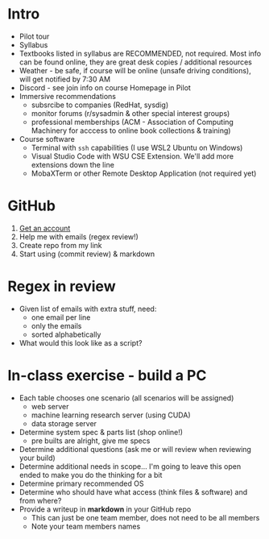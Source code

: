 # Intro
- Pilot tour
- Syllabus
- Textbooks listed in syllabus are RECOMMENDED, not required.  Most info can be found online, they are great desk copies / additional resources
- Weather - be safe, if course will be online (unsafe driving conditions), will get notified by 7:30 AM
- Discord - see join info on course Homepage in Pilot
- Immersive recommendations 
  - subsrcibe to companies (RedHat, sysdig)
  - monitor forums (r/sysadmin & other special interest groups)
  - professional memberships (ACM - Association of Computing Machinery for acccess to online book collections & training)
- Course software
  - Terminal with `ssh` capabilities (I use WSL2 Ubuntu on Windows)
  - Visual Studio Code with WSU CSE Extension.  We'll add more extensions down the line
  - MobaXTerm or other Remote Desktop Application (not required yet)
  
# GitHub
1. [Get an account](https://github.com/signup)
2. Help me with emails (regex review!)
3. Create repo from my link
4. Start using (commit review) & markdown

# Regex in review
- Given list of emails with extra stuff, need:
  - one email per line
  - only the emails
  - sorted alphabetically
- What would this look like as a script?

# In-class exercise - build a PC
- Each table chooses one scenario (all scenarios will be assigned)
  - web server
  - machine learning research server (using CUDA)
  - data storage server
- Determine system spec & parts list (shop online!)
  - pre builts are alright, give me specs
- Determine additional questions (ask me or will review when reviewing your build)
- Determine additional needs in scope... I'm going to leave this open ended to make you do the thinking for a bit
- Determine primary recommended OS
- Determine who should have what access (think files & software) and from where?
- Provide a writeup in **markdown** in your GitHub repo
  - This can just be one team member, does not need to be all members
  - Note your team members names
